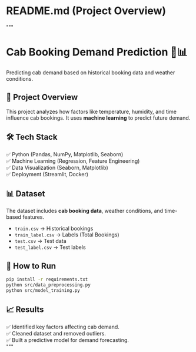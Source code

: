 # README.md (Project Overview)
"""
# Cab Booking Demand Prediction 🚕📊  
Predicting cab demand based on historical booking data and weather conditions.

## 📌 Project Overview  
This project analyzes how factors like temperature, humidity, and time influence cab bookings. It uses **machine learning** to predict future demand.

## 🛠 Tech Stack  
✅ Python (Pandas, NumPy, Matplotlib, Seaborn)  
✅ Machine Learning (Regression, Feature Engineering)  
✅ Data Visualization (Seaborn, Matplotlib)  
✅ Deployment (Streamlit, Docker)  

## 📊 Dataset  
The dataset includes **cab booking data**, weather conditions, and time-based features.  

- `train.csv` → Historical bookings  
- `train_label.csv` → Labels (Total Bookings)  
- `test.csv` → Test data  
- `test_label.csv` → Test labels  

## 🚀 How to Run  
```bash
pip install -r requirements.txt
python src/data_preprocessing.py
python src/model_training.py
```

## 📈 Results  
✅ Identified key factors affecting cab demand.  
✅ Cleaned dataset and removed outliers.  
✅ Built a predictive model for demand forecasting.  
"""

